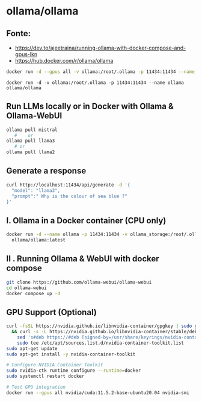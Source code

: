 # ollama/ollama

## Fonte:
- https://dev.to/ajeetraina/running-ollama-with-docker-compose-and-gpus-lkn
- https://hub.docker.com/r/ollama/ollama


```sh
docker run -d --gpus all -v ollama:/root/.ollama -p 11434:11434 --name ollama ollama/ollama:latest
```


`docker run -d -v ollama:/root/.ollama -p 11434:11434 --name ollama ollama/ollama`

## Run LLMs locally or in Docker with Ollama & Ollama-WebUI
```sh
ollama pull mistral
   #    or 
ollama pull llama3
   # or 
ollama pull llama2 
```

## Generate a response
```sh
curl http://localhost:11434/api/generate -d '{
  "model": "llama3",
  "prompt":" Why is the colour of sea blue ?"
}'

```

## I. Ollama in a Docker container (CPU only)
```sh
docker run -d --name ollama -p 11434:11434 -v ollama_storage:/root/.ollama \
  ollama/ollama:latest
```

## II . Running Ollama & WebUI with docker compose
  ```sh
  git clone https://github.com/ollama-webui/ollama-webui
cd ollama-webui
docker compose up -d
```

## GPU Support (Optional)

```sh
curl -fsSL https://nvidia.github.io/libnvidia-container/gpgkey | sudo gpg --dearmor -o /usr/share/keyrings/nvidia-container-toolkit-keyring.gpg \
  && curl -s -L https://nvidia.github.io/libnvidia-container/stable/deb/nvidia-container-toolkit.list | \
    sed 's#deb https://#deb [signed-by=/usr/share/keyrings/nvidia-container-toolkit-keyring.gpg] https://#g' | \
    sudo tee /etc/apt/sources.list.d/nvidia-container-toolkit.list
sudo apt-get update
sudo apt-get install -y nvidia-container-toolkit

# Configure NVIDIA Container Toolkit
sudo nvidia-ctk runtime configure --runtime=docker
sudo systemctl restart docker

# Test GPU integration
docker run --gpus all nvidia/cuda:11.5.2-base-ubuntu20.04 nvidia-smi
```